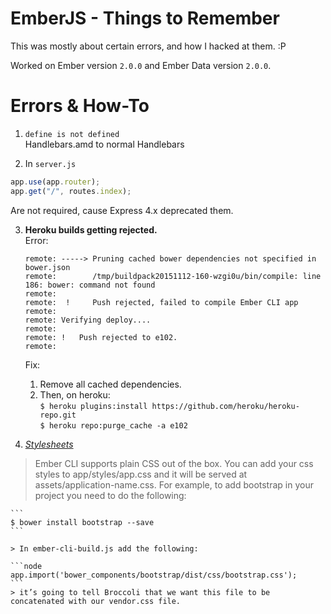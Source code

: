 # EmberJS - Things to Remember

This was mostly about certain errors, and how I hacked at them. :P

Worked on Ember version `2.0.0` and Ember Data version `2.0.0`.

# Errors & How-To

1. `define is not defined`  
	Handlebars.amd to normal Handlebars

2. In `server.js`  
 ```javascript
 app.use(app.router);
 app.get("/", routes.index); 
 ```  
 Are not required, cause Express 4.x deprecated them.

3. **Heroku builds getting rejected.**  
	Error:  
	```
	remote: -----> Pruning cached bower dependencies not specified in bower.json
	remote:        /tmp/buildpack20151112-160-wzgi0u/bin/compile: line 186: bower: command not found
	remote: 
	remote:  !     Push rejected, failed to compile Ember CLI app
	remote: 
	remote: Verifying deploy....
	remote: 
	remote: !	Push rejected to e102.
	remote: 
	```
	Fix: 
	1. Remove all cached dependencies.
	2. Then, on heroku:  
		`$ heroku plugins:install https://github.com/heroku/heroku-repo.git`  
		`$ heroku repo:purge_cache -a e102`

4. [*Stylesheets*](http://www.ember-cli.com/asset-compilation/#stylesheets)
> Ember CLI supports plain CSS out of the box. You can add your css styles to app/styles/app.css and it will be served at assets/application-name.css. For example, to add bootstrap in your project you need to do the following:

	```
	$ bower install bootstrap --save
	```
	
	> In ember-cli-build.js add the following:
	
	```node
	app.import('bower_components/bootstrap/dist/css/bootstrap.css');
	```
	> it’s going to tell Broccoli that we want this file to be concatenated with our vendor.css file.
	


